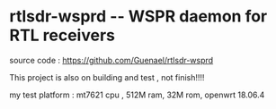 # rtlsdr-wsprd -- WSPR daemon for RTL receivers

source code : https://github.com/Guenael/rtlsdr-wsprd  

This project is also on building and test , not finish!!!!

my test platform : mt7621 cpu , 512M ram, 32M rom, openwrt 18.06.4
